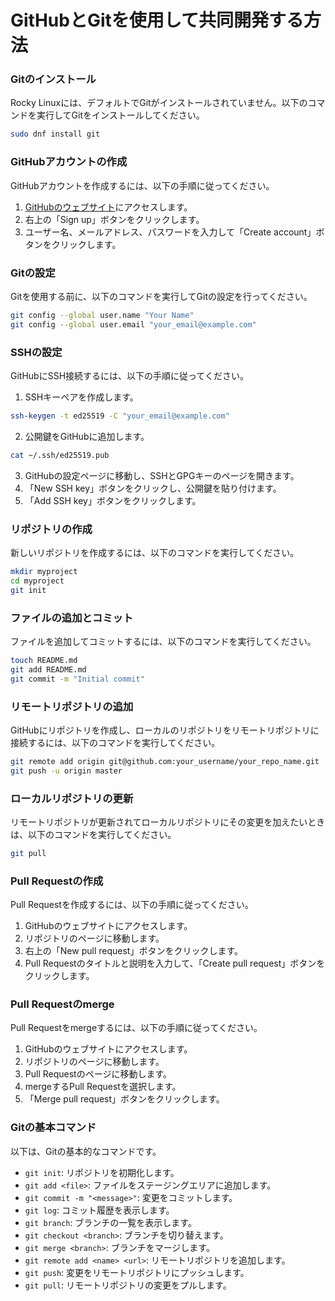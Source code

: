 **GitHubとGitを使用して共同開発する方法**
=====================================

### Gitのインストール

Rocky Linuxには、デフォルトでGitがインストールされていません。以下のコマンドを実行してGitをインストールしてください。
```bash
sudo dnf install git
```
### GitHubアカウントの作成

GitHubアカウントを作成するには、以下の手順に従ってください。

1. [GitHubのウェブサイト](https://github.com/)にアクセスします。
2. 右上の「Sign up」ボタンをクリックします。
3. ユーザー名、メールアドレス、パスワードを入力して「Create account」ボタンをクリックします。

### Gitの設定

Gitを使用する前に、以下のコマンドを実行してGitの設定を行ってください。
```bash
git config --global user.name "Your Name"
git config --global user.email "your_email@example.com"
```
### SSHの設定

GitHubにSSH接続するには、以下の手順に従ってください。

1. SSHキーペアを作成します。
```bash
ssh-keygen -t ed25519 -C "your_email@example.com"
```
2. 公開鍵をGitHubに追加します。
```bash
cat ~/.ssh/ed25519.pub
```
3. GitHubの設定ページに移動し、SSHとGPGキーのページを開きます。
4. 「New SSH key」ボタンをクリックし、公開鍵を貼り付けます。
5. 「Add SSH key」ボタンをクリックします。

### リポジトリの作成

新しいリポジトリを作成するには、以下のコマンドを実行してください。
```bash
mkdir myproject
cd myproject
git init
```
### ファイルの追加とコミット

ファイルを追加してコミットするには、以下のコマンドを実行してください。
```bash
touch README.md
git add README.md
git commit -m "Initial commit"
```
### リモートリポジトリの追加

GitHubにリポジトリを作成し、ローカルのリポジトリをリモートリポジトリに接続するには、以下のコマンドを実行してください。
```bash
git remote add origin git@github.com:your_username/your_repo_name.git
git push -u origin master
```

### ローカルリポジトリの更新

リモートリポジトリが更新されてローカルリポジトリにその変更を加えたいときは、以下のコマンドを実行してください。
```bash
git pull
```

### Pull Requestの作成

Pull Requestを作成するには、以下の手順に従ってください。

1. GitHubのウェブサイトにアクセスします。
2. リポジトリのページに移動します。
3. 右上の「New pull request」ボタンをクリックします。
4. Pull Requestのタイトルと説明を入力して、「Create pull request」ボタンをクリックします。

### Pull Requestのmerge

Pull Requestをmergeするには、以下の手順に従ってください。

1. GitHubのウェブサイトにアクセスします。
2. リポジトリのページに移動します。
3. Pull Requestのページに移動します。
4. mergeするPull Requestを選択します。
5. 「Merge pull request」ボタンをクリックします。

### Gitの基本コマンド

以下は、Gitの基本的なコマンドです。

* `git init`: リポジトリを初期化します。
* `git add <file>`: ファイルをステージングエリアに追加します。
* `git commit -m "<message>"`: 変更をコミットします。
* `git log`: コミット履歴を表示します。
* `git branch`: ブランチの一覧を表示します。
* `git checkout <branch>`: ブランチを切り替えます。
* `git merge <branch>`: ブランチをマージします。
* `git remote add <name> <url>`: リモートリポジトリを追加します。
* `git push`: 変更をリモートリポジトリにプッシュします。
* `git pull`: リモートリポジトリの変更をプルします。
